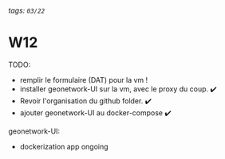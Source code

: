 ###### tags: `03/22`
# W12

TODO:
- remplir le formulaire (DAT) pour la vm !
- installer geonetwork-UI sur la vm, avec le proxy du coup. :heavy_check_mark:
- Revoir l'organisation du github folder. :heavy_check_mark:
- ajouter geonetwork-UI au docker-compose :heavy_check_mark:

geonetwork-UI:
- dockerization app ongoing

